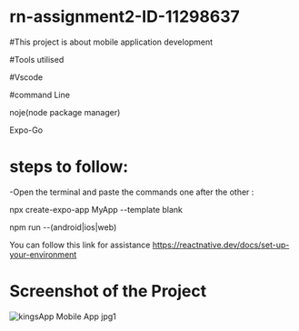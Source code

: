 # rn-assignment2-ID-11298637

#This project is about mobile application development

#Tools utilised

#Vscode

#command Line

noje(node package manager)

Expo-Go

# steps to follow:
-Open the terminal and paste the commands one after the other :

npx create-expo-app MyApp --template blank

npm run --(android|ios|web)

You can follow this link for assistance
https://reactnative.dev/docs/set-up-your-environment

# Screenshot of the  Project
![kingsApp Mobile App jpg1](https://github.com/kamenuvie/rn-assignment2-ID-11298637/assets/170736194/5f4b8c7a-5be4-49a4-af81-f887e674b718)


